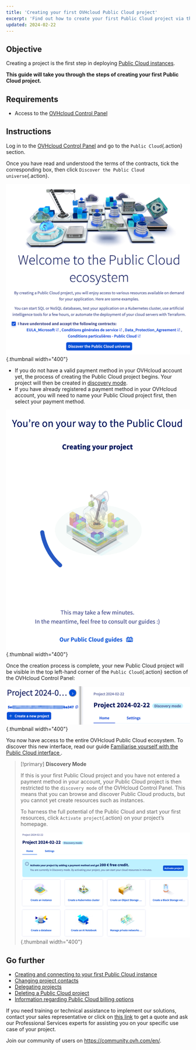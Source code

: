```yaml
---
title: 'Creating your first OVHcloud Public Cloud project'
excerpt: 'Find out how to create your first Public Cloud project via the OVHcloud Control Panel'
updated: 2024-02-22
---
```


## Objective

Creating a project is the first step in deploying [Public Cloud instances](https://www.ovhcloud.com/en-gb/public-cloud/).

**This guide will take you through the steps of creating your first Public Cloud project.**

## Requirements

- Access to the [OVHcloud Control Panel](/links/manager)

## Instructions

Log in to the [OVHcloud Control Panel](/links/manager) and go to the `Public Cloud`{.action} section.

Once you have read and understood the terms of the contracts, tick the corresponding box, then click `Discover the Public Cloud universe`{.action}.

![project creation](images/firstproject2024.png){.thumbnail width="400"}

- If you do not have a valid payment method in your OVHcloud account yet, the process of creating the Public Cloud project begins. Your project will then be created in [discovery mode](#discovery).
- If you have already registered a payment method in your OVHcloud account, you will need to name your Public Cloud project first, then select your payment method.

![project creation](images/project-creation.png){.thumbnail width="400"}

Once the creation process is complete, your new Public Cloud project will be visible in the top left-hand corner of the `Public Cloud`{.action} section of the OVHcloud Control Panel:

![new project created](images/public-cloud-interface.png){.thumbnail width="400"}

You now have access to the entire OVHcloud Public Cloud ecosystem. To discover this new interface, read our guide [Familiarise yourself with the Public Cloud interface ](/pages/public_cloud/compute/03-public-cloud-interface-walk-me).

<a name="discovery"></a>

> [!primary]
> **Discovery Mode**
>
> If this is your first Public Cloud project and you have not entered a payment method in your account, your Public Cloud project is then restricted to the `discovery mode` of the OVHcloud Control Panel. This means that you can browse and discover Public Cloud products, but you cannot yet create resources such as instances.
>
> To harness the full potential of the Public Cloud and start your first resources, click `Activate project`{.action} on your project’s homepage.
>
>![activate project](images/activate-project.png){.thumbnail width="400"}

## Go further

- [Creating and connecting to your first Public Cloud instance](/pages/public_cloud/compute/public-cloud-first-steps)
- [Changing project contacts](/pages/public_cloud/compute/change_project_contacts)
- [Delegating projects](/pages/public_cloud/compute/delegate_projects)
- [Deleting a Public Cloud project](/pages/public_cloud/compute/delete_a_project)
- [Information regarding Public Cloud billing options](/pages/public_cloud/compute/analyze_billing)

If you need training or technical assistance to implement our solutions, contact your sales representative or click on [this link](/links/professional-services) to get a quote and ask our Professional Services experts for assisting you on your specific use case of your project.

Join our community of users on <https://community.ovh.com/en/>.
